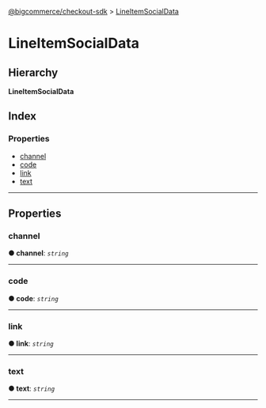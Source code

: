 [@bigcommerce/checkout-sdk](../README.md) > [LineItemSocialData](../interfaces/lineitemsocialdata.md)

# LineItemSocialData

## Hierarchy

**LineItemSocialData**

## Index

### Properties

* [channel](lineitemsocialdata.md#channel)
* [code](lineitemsocialdata.md#code)
* [link](lineitemsocialdata.md#link)
* [text](lineitemsocialdata.md#text)

---

## Properties

<a id="channel"></a>

###  channel

**● channel**: *`string`*

___
<a id="code"></a>

###  code

**● code**: *`string`*

___
<a id="link"></a>

###  link

**● link**: *`string`*

___
<a id="text"></a>

###  text

**● text**: *`string`*

___

